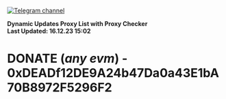 [![Telegram channel](https://img.shields.io/endpoint?url=https://runkit.io/damiankrawczyk/telegram-badge/branches/master?url=https://t.me/n4z4v0d)](https://t.me/n4z4v0d) 

**Dynamic Updates Proxy List with Proxy Checker**  
**Last Updated: 16.12.23 15:02**

# DONATE (_any evm_) - 0xDEADf12DE9A24b47Da0a43E1bA70B8972F5296F2
